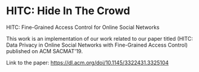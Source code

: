 # HITC: Hide In The Crowd
HITC: Fine-Grained Access Control for Online Social Networks

This work is an implementation of our work related to our paper titled (HITC: Data Privacy in Online Social Networks with Fine-Grained Access Control) published on ACM SACMAT'19.

Link to the paper: https://dl.acm.org/doi/10.1145/3322431.3325104
